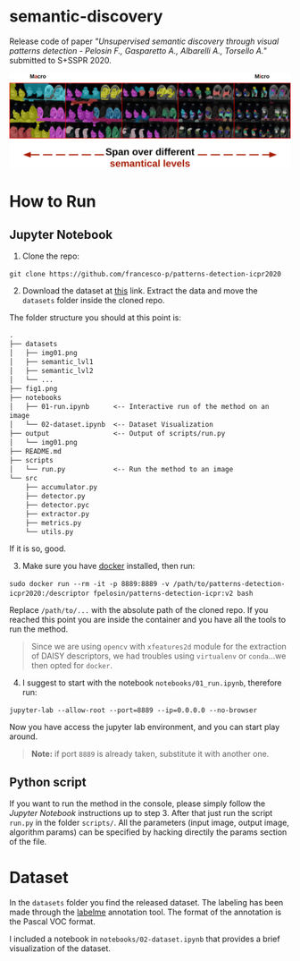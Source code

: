 # semantic-discovery

Release code of paper _"Unsupervised semantic discovery through visual patterns detection - Pelosin F., Gasparetto A., Albarelli A., Torsello A."_ submitted to S+SSPR 2020.

![semantical_levels](fig1.png)


# How to Run 

## Jupyter Notebook

1. Clone the repo:

`git clone https://github.com/francesco-p/patterns-detection-icpr2020`

2. Download the dataset at [this](https://drive.google.com/drive/folders/1vLC8hkjq-eNWtAh_nf0KdFItn4oA-KIy?usp=sharing) link. Extract the data and move the `datasets` folder inside the cloned repo. 

The folder structure you should at this point is:

```
.
├── datasets
│   ├── img01.png
│   ├── semantic_lvl1
│   ├── semantic_lvl2
│   └── ...
├── fig1.png
├── notebooks
│   ├── 01-run.ipynb      <-- Interactive run of the method on an image
│   └── 02-dataset.ipynb  <-- Dataset Visualization
├── output                <-- Output of scripts/run.py
│   └── img01.png
├── README.md
├── scripts
│   └── run.py            <-- Run the method to an image
└── src
    ├── accumulator.py
    ├── detector.py
    ├── detector.pyc
    ├── extractor.py
    ├── metrics.py
    └── utils.py
```
If it is so, good.  

3. Make sure you have [docker](https://www.docker.com/) installed, then run:

`sudo docker run --rm -it -p 8889:8889 -v /path/to/patterns-detection-icpr2020:/descriptor fpelosin/patterns-detection-icpr:v2 bash`

Replace `/path/to/...` with the absolute path of the cloned repo. If you reached this point you are inside the container and you have all the tools to run the method.

> Since we are using `opencv` with `xfeatures2d` module for the extraction of DAISY descriptors, we had troubles using `virtualenv` or `conda`...we then opted for `docker`.


4. I suggest to start with the notebook `notebooks/01_run.ipynb`, therefore run: 

`jupyter-lab --allow-root --port=8889 --ip=0.0.0.0 --no-browser`

Now you have access the jupyter lab environment, and you can start play around.

> **Note:** if port `8889` is already taken, substitute it with another one.

## Python script

If you want to run the method in the console, please simply follow the *Jupyter Notebook* instructions up to step 3. After that just run the script `run.py` in the folder `scripts/`. All the parameters (input image, output image, algorithm params) can be specified by hacking directily the params section of the file.


# Dataset

In the `datasets` folder you find the released dataset. The labeling has been made through the [labelme](https://github.com/wkentaro/labelme) annotation tool. The format of the annotation is the Pascal VOC format. 

I included a notebook in `notebooks/02-dataset.ipynb` that provides a brief visualization of the dataset.


